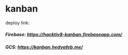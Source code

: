 # kanban

deploy link: 
##### Firebase: https://hacktiv8-kanban.firebaseapp.com/
##### GCS: https://kanban.hedyafeb.me/